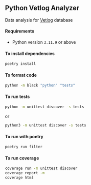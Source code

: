 Python Vetlog Analyzer
----------------------------

Data analysis for [Vetlog](https://vetlog.org/) database

#### Requirements

- Python version `3.11.9` or above

#### To install dependencies
```bash
poetry install
```

#### To format code

```bash
python -m black "python" "tests"
```

#### To run tests

```bash
python -m unittest discover -s tests
```

or

```bash
python3 -m unittest discover -s tests
```

#### To run with poetry
```bash
poetry run filter
```

#### To run coverage
```bash
coverage run -m unittest discover
coverage report -m
coverage html
```